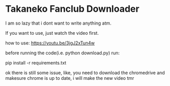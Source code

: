 # Takaneko Fanclub Downloader

I am so lazy that i dont want to write anything atm.

If you want to use, just watch the video first.

how to use:
https://youtu.be/3jgJ2xTun4w

before running the code(i.e. python download.py)
run: 

pip install -r requirements.txt

ok there is still some issue, like, you need to download the chromedrive and makesure chrome is up to date,
i will make the new video tmr
